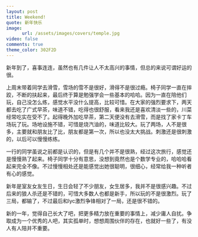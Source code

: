 ```yaml
---
layout: post
title: Weekend!
quote: 新年快乐
image:
      url: /assets/images/covers/temple.jpg
video: false
comments: true
theme_color: 302F2D
---
```


新年到了，喜事连连，虽然也有几件让人不太高兴的事情，但总的来说可谓好运的很。

上周末带着同学去滑雪，雪场的雪不是很好，滑得不是很过瘾。椅子同学一直在摔跤，不断的扶起来，最后终于算是勉强学会一些基本的哈哈。因为一直在陪他们玩，自己没怎么练，感觉水平没什么提高，比较可惜。在大家的强烈要求下，两天都去吃了广式早茶，味道不错，吃得也很舒服，看来我还是喜欢清淡一些的，川菜经常吃实在受不了。起得晚外加吃早茶，第二天便没有去滑雪，而是找了家卡丁车场玩了玩。场地设施不错，可惜是烧汽油的，味道比较大。玩了两场，人不是很多，主要就和朋友比了比，朋友都是第一次，所以也没太大挑战。刺激还是很刺激的，以后可以慢慢练练。

一行的同学虽说之前都是认识的，但是有几个并不是很熟，经过这次旅行，感觉还是慢慢熟了起来。椅子同学十分有意思，没想到竟然也是个数学专业的，哈哈哈看起来完全不像。不过慢慢相处还是能感觉出她很聪明，很细心，经常给我一种听者有心的感觉。

新年是室友女友生日，生日会轻了不少朋友，女生居多，我并不是很感兴趣。不过后来的狼人杀还是不错的，可惜大多数人也都是新手，所以玩的不是很激烈。玩了三局，都输了，不过最后和lyc激烈争锋相对了一局，还是很不错的。

新的一年，觉得自己长大了吧，把更多精力放在重要的事情上，减少庸人自扰。争取成为一个优秀的人吧，其实孤单时，想想周围伙伴的存在，也就好一些了，有没人有人陪并不重要。





